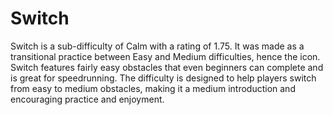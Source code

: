 # Switch

Switch is a sub-difficulty of Calm with a rating of 1.75. It was made as a transitional practice between Easy and Medium difficulties, hence the icon. Switch features fairly easy obstacles that even beginners can complete and is great for speedrunning. The difficulty is designed to help players switch from easy to medium obstacles, making it a medium introduction and encouraging practice and enjoyment.
